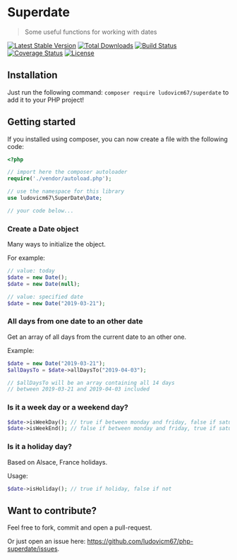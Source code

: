 # Superdate

> Some useful functions for working with dates

[![Latest Stable Version](https://poser.pugx.org/ludovicm67/superdate/v/stable)](https://packagist.org/packages/ludovicm67/superdate)
[![Total Downloads](https://poser.pugx.org/ludovicm67/superdate/downloads)](https://packagist.org/packages/ludovicm67/superdate)
[![Build Status](https://travis-ci.org/ludovicm67/php-superdate.svg?branch=master)](https://travis-ci.org/ludovicm67/php-superdate)
[![Coverage Status](https://coveralls.io/repos/github/ludovicm67/php-superdate/badge.svg?branch=master)](https://coveralls.io/github/ludovicm67/php-superdate?branch=master)
[![License](https://poser.pugx.org/ludovicm67/superdate/license)](https://packagist.org/packages/ludovicm67/superdate)

## Installation

Just run the following command: `composer require ludovicm67/superdate`
to add it to your PHP project!

## Getting started

If you installed using composer, you can now create a file with the following code:

```php
<?php

// import here the composer autoloader
require('./vendor/autoload.php');

// use the namespace for this library
use ludovicm67\SuperDate\Date;

// your code below...
```

### Create a Date object

Many ways to initialize the object.

For example:

```php
// value: today
$date = new Date();
$date = new Date(null);

// value: specified date
$date = new Date("2019-03-21");
```

### All days from one date to an other date

Get an array of all days from the current date to an other one.

Example:

```php
$date = new Date("2019-03-21");
$allDaysTo = $date->allDaysTo("2019-04-03");

// $allDaysTo will be an array containing all 14 days
// between 2019-03-21 and 2019-04-03 included
```

### Is it a week day or a weekend day?

```php
$date->isWeekDay(); // true if between monday and friday, false if saturday or sunday
$date->isWeekEnd(); // false if between monday and friday, true if saturday or sunday
```

### Is it a holiday day?

Based on Alsace, France holidays.

Usage:

```php
$date->isHoliday(); // true if holiday, false if not
```

## Want to contribute?

Feel free to fork, commit and open a pull-request.

Or just open an issue here: https://github.com/ludovicm67/php-superdate/issues.
